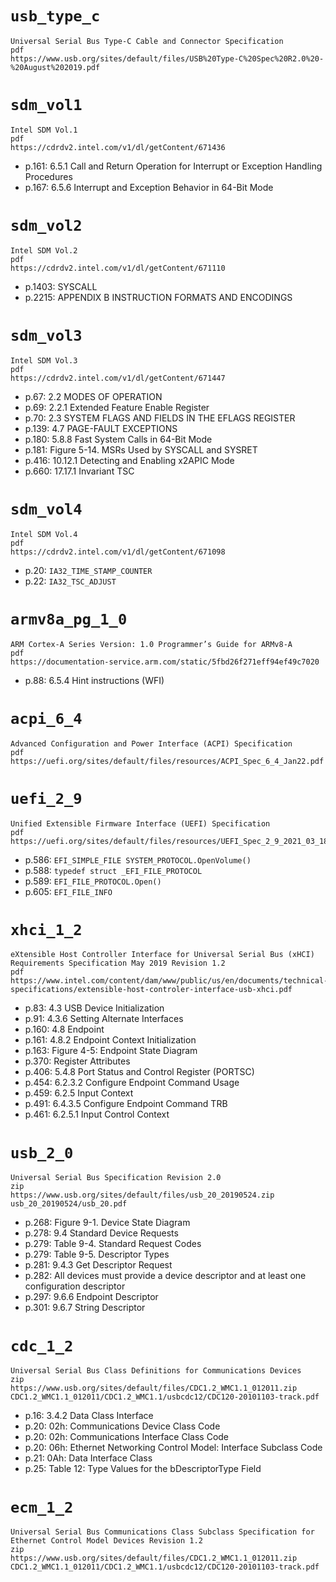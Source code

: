 # `usb_type_c`
```
Universal Serial Bus Type-C Cable and Connector Specification
pdf
https://www.usb.org/sites/default/files/USB%20Type-C%20Spec%20R2.0%20-%20August%202019.pdf
```

# `sdm_vol1`
```
Intel SDM Vol.1
pdf
https://cdrdv2.intel.com/v1/dl/getContent/671436
```

- p.161: 6.5.1 Call and Return Operation for Interrupt or Exception Handling Procedures
- p.167: 6.5.6 Interrupt and Exception Behavior in 64-Bit Mode

# `sdm_vol2`
```
Intel SDM Vol.2
pdf
https://cdrdv2.intel.com/v1/dl/getContent/671110
```
- p.1403: SYSCALL
- p.2215: APPENDIX B INSTRUCTION FORMATS AND ENCODINGS

# `sdm_vol3`
```
Intel SDM Vol.3
pdf
https://cdrdv2.intel.com/v1/dl/getContent/671447
```

- p.67: 2.2 MODES OF OPERATION
- p.69: 2.2.1 Extended Feature Enable Register
- p.70: 2.3 SYSTEM FLAGS AND FIELDS IN THE EFLAGS REGISTER
- p.139: 4.7 PAGE-FAULT EXCEPTIONS
- p.180: 5.8.8 Fast System Calls in 64-Bit Mode
- p.181: Figure 5-14. MSRs Used by SYSCALL and SYSRET
- p.416: 10.12.1 Detecting and Enabling x2APIC Mode
- p.660: 17.17.1 Invariant TSC

# `sdm_vol4`
```
Intel SDM Vol.4
pdf
https://cdrdv2.intel.com/v1/dl/getContent/671098
```

- p.20: `IA32_TIME_STAMP_COUNTER`
- p.22: `IA32_TSC_ADJUST`

# `armv8a_pg_1_0`
```
ARM Cortex-A Series Version: 1.0 Programmer’s Guide for ARMv8-A
pdf
https://documentation-service.arm.com/static/5fbd26f271eff94ef49c7020
```
- p.88: 6.5.4 Hint instructions (WFI)

# `acpi_6_4`
```
Advanced Configuration and Power Interface (ACPI) Specification
pdf
https://uefi.org/sites/default/files/resources/ACPI_Spec_6_4_Jan22.pdf
```

# `uefi_2_9`
```
Unified Extensible Firmware Interface (UEFI) Specification
pdf
https://uefi.org/sites/default/files/resources/UEFI_Spec_2_9_2021_03_18.pdf
```

- p.586: `EFI_SIMPLE_FILE SYSTEM_PROTOCOL.OpenVolume()`
- p.588: `typedef struct _EFI_FILE_PROTOCOL`
- p.589: `EFI_FILE_PROTOCOL.Open()`
- p.605: `EFI_FILE_INFO`

# `xhci_1_2`
```
eXtensible Host Controller Interface for Universal Serial Bus (xHCI) Requirements Specification May 2019 Revision 1.2
pdf
https://www.intel.com/content/dam/www/public/us/en/documents/technical-specifications/extensible-host-controler-interface-usb-xhci.pdf
```

- p.83: 4.3 USB Device Initialization
- p.91: 4.3.6 Setting Alternate Interfaces
- p.160: 4.8 Endpoint
- p.161: 4.8.2 Endpoint Context Initialization
- p.163: Figure 4-5: Endpoint State Diagram
- p.370: Register Attributes
- p.406: 5.4.8 Port Status and Control Register (PORTSC)
- p.454: 6.2.3.2 Configure Endpoint Command Usage
- p.459: 6.2.5 Input Context
- p.491: 6.4.3.5 Configure Endpoint Command TRB
- p.461: 6.2.5.1 Input Control Context

# `usb_2_0`
```
Universal Serial Bus Specification Revision 2.0
zip
https://www.usb.org/sites/default/files/usb_20_20190524.zip
usb_20_20190524/usb_20.pdf
```

- p.268: Figure 9-1. Device State Diagram
- p.278: 9.4 Standard Device Requests
- p.279: Table 9-4. Standard Request Codes
- p.279: Table 9-5. Descriptor Types
- p.281: 9.4.3 Get Descriptor Request
- p.282: All devices must provide a device descriptor and at least one configuration descriptor
- p.297: 9.6.6 Endpoint Descriptor
- p.301: 9.6.7 String Descriptor

# `cdc_1_2`
```
Universal Serial Bus Class Definitions for Communications Devices
zip
https://www.usb.org/sites/default/files/CDC1.2_WMC1.1_012011.zip
CDC1.2_WMC1.1_012011/CDC1.2_WMC1.1/usbcdc12/CDC120-20101103-track.pdf
```
- p.16: 3.4.2 Data Class Interface
- p.20: 02h: Communications Device Class Code
- p.20: 02h: Communications Interface Class Code
- p.20: 06h: Ethernet Networking Control Model: Interface Subclass Code
- p.21: 0Ah: Data Interface Class
- p.25: Table 12: Type Values for the bDescriptorType Field

# `ecm_1_2`
```
Universal Serial Bus Communications Class Subclass Specification for Ethernet Control Model Devices Revision 1.2
zip
https://www.usb.org/sites/default/files/CDC1.2_WMC1.1_012011.zip
CDC1.2_WMC1.1_012011/CDC1.2_WMC1.1/usbcdc12/CDC120-20101103-track.pdf
```
